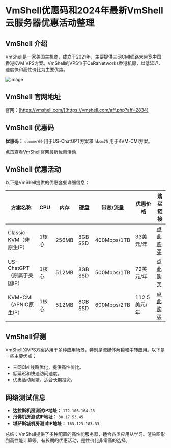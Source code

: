 # VmShell优惠码和2024年最新VmShell云服务器优惠活动整理

## VmShell 介绍
VmShell是一家美国主机商，成立于2021年，主要提供三网CMI线路大带宽中国香港KVM VPS方案。VmShell的VPS位于CeRaNetworks香港机房，以低延迟、速度快和高性价比为主要优势。

![image](https://github.com/masumtectymarufamie/VmShell/assets/169419580/77c522e5-5fe4-4ccc-ae5b-424d14cfd2cc)
## VmShell 官网地址
官网：[https://vmshell.com/](https://vmshell.com/aff.php?aff=2834)

## VmShell 优惠码
**优惠码：** `summer60` 用于US-ChatGPT方案和 `hksm75` 用于KVM-CMI方案。

[点击查看VmShell官网最新优惠活动](https://vmshell.com/aff.php?aff=2834)



## VmShell 优惠活动
以下是VmShell提供的优惠套餐详细信息：

| 方案名称               | CPU  | 内存  | 硬盘    | 带宽/流量     | 优惠价格     | 购买链接                         |
|---------------------|------|------|--------|-------------|-----------|----------------------------------|
| Classic-KVM（非原生IP） | 1核心 | 256MB | 8GB SSD | 400Mbps/1TB | 33美元/年   | [点此购买](https://vmshell.com/aff.php?aff=2834&pid=12) |
| US-ChatGPT（原属于美国IP） | 1核心 | 512MB | 8GB SSD | 500Mbps/1TB | 72美元/年   | [点此购买](https://vmshell.com/aff.php?aff=2834&pid=5)  |
| KVM-CMI（APNIC原生IP） | 1核心 | 512MB | 8GB SSD | 600Mbps/2TB | 112.5美元/年 | [点此购买](https://vmshell.com/aff.php?aff=2834&pid=7)  |

## VmShell评测
VmShell的VPS方案适用于多种应用场景，特别是流媒体解锁和中转应用。以下是一些主要优点：
- 三网CMI线路优化，提供高性价比。
- 低延迟和快速访问速度。
- 优惠活动频繁，适合长期投资。

## 网络测试信息
- **达拉斯机房测试IP地址：** `172.106.164.28`
- **丹佛机房测试IP地址：** `38.17.53.45`
- **堪萨斯城机房测试IP地址：** `163.123.183.33`

总结：VmShell提供了多种配置的高性能服务器，适合各类应用从学习、渲染图形到高性能计算等。有长期的优惠活动，是性价比非常高的选择。


